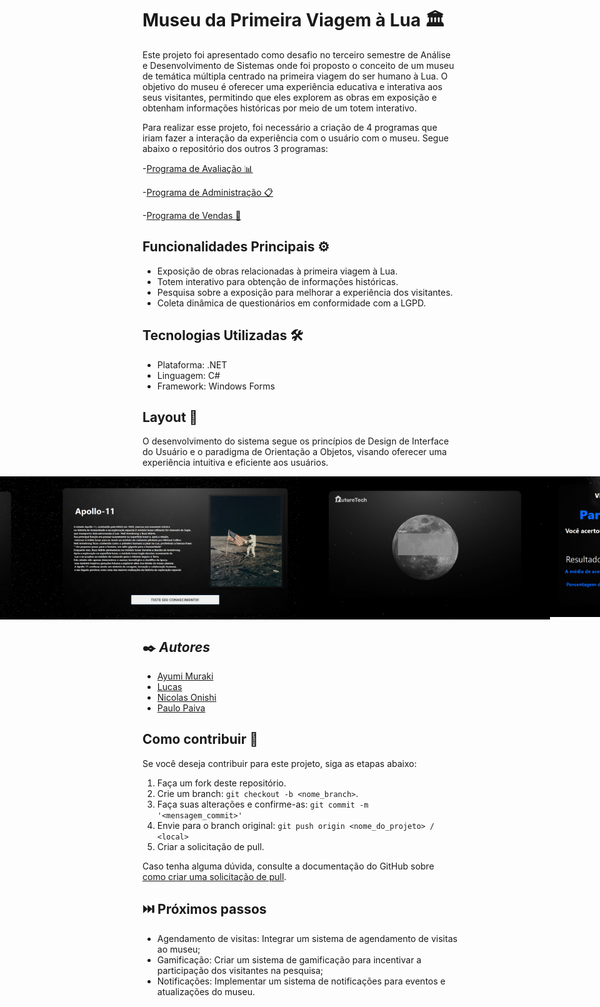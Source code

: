 # Museu da Primeira Viagem à Lua 🏛

Este projeto foi apresentado como desafio no terceiro semestre de Análise e Desenvolvimento de Sistemas onde foi proposto o conceito de um museu de temática múltipla centrado na primeira viagem do ser humano à Lua. O objetivo do museu é oferecer uma experiência educativa e interativa aos seus visitantes, permitindo que eles explorem as obras em exposição e obtenham informações históricas por meio de um totem interativo.

Para realizar esse projeto, foi necessário a criação de 4 programas que iriam fazer a interação da experiência com o usuário com o museu. Segue abaixo o repositório dos outros 3 programas:

-[Programa de Avaliação 📊 ](https://github.com/Paulopaiv/PIM-III-ADS-VISITANTE) 

-[Programa de Administração 📋 ](https://github.com/Paulopaiv/PIM-III-ADS-ADM) 

-[Programa de Vendas 🛒 ](https://github.com/Paulopaiv/PIM-III-ADS-VENDAS) 




## Funcionalidades Principais ⚙️

- Exposição de obras relacionadas à primeira viagem à Lua.
- Totem interativo para obtenção de informações históricas.
- Pesquisa sobre a exposição para melhorar a experiência dos visitantes.
- Coleta dinâmica de questionários em conformidade com a LGPD.

## Tecnologias Utilizadas 🛠

- Plataforma: .NET
- Linguagem: C#
- Framework: Windows Forms

## Layout 🎨

<p>O desenvolvimento do sistema segue os princípios de Design de Interface do Usuário e o paradigma de Orientação a Objetos, visando oferecer uma experiência intuitiva e eficiente aos usuários.</p>

<p align="right" style="display: flex; align-items: flex-start; justify-content: center;">
  <img alt="questionario" title="questionario" src="./Assets/Questionario.svg" width="400px">
  <img alt="obra" title="obra" src="./Assets/Obra.svg" width="400px">
  <img alt="login" title="login" src="./Assets/Login.svg" width="400px">
  <img alt="obra" title="obra" src="./Assets/ResultadoQuestionario.svg" width="400px">
</p>



## ✒️ *Autores*

- [Ayumi Muraki](https://github.com/AyuMuraki)
- [Lucas](https://github.com/LucasCerione)
- [Nicolas Onishi](https://github.com/NicolasKonishi)
- [Paulo Paiva](https://github.com/Paulopaiv)

## Como contribuir 💪

Se você deseja contribuir para este projeto, siga as etapas abaixo:

1. Faça um fork deste repositório.
2. Crie um branch: `git checkout -b <nome_branch>`.
3. Faça suas alterações e confirme-as: `git commit -m '<mensagem_commit>'`
4. Envie para o branch original: `git push origin <nome_do_projeto> / <local>`
5. Criar a solicitação de pull.

Caso tenha alguma dúvida, consulte a documentação do GitHub sobre [como criar uma solicitação de pull](https://help.github.com/en/github/collaborating-with-issues-and-pull-requests/creating-a-pull-request).

## ⏭️ Próximos passos

- Agendamento de visitas: Integrar um sistema de agendamento de visitas ao museu;
- Gamificação: Criar um sistema de gamificação para incentivar a participação dos visitantes na pesquisa;
- Notificações: Implementar um sistema de notificações para eventos e atualizações do museu.
